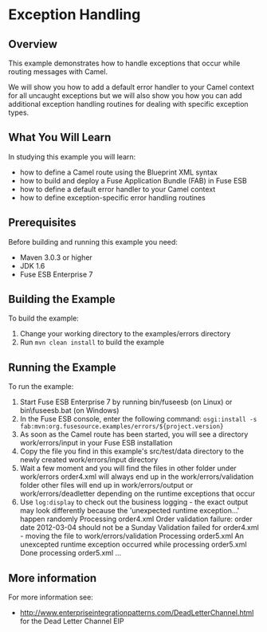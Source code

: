 # Exception Handling

## Overview
This example demonstrates how to handle exceptions that occur while routing messages with Camel.

We will show you how to add a default error handler to your Camel context for all uncaught exceptions but we will
also show you how you can add additional exception handling routines for dealing with specific exception types.

## What You Will Learn
In studying this example you will learn:

* how to define a Camel route using the Blueprint XML syntax
* how to build and deploy a Fuse Application Bundle (FAB) in Fuse ESB
* how to define a default error handler to your Camel context
* how to define exception-specific error handling routines

## Prerequisites
Before building and running this example you need:

* Maven 3.0.3 or higher
* JDK 1.6
* Fuse ESB Enterprise 7

## Building the Example
To build the example:

1. Change your working directory to the examples/errors directory
2. Run `mvn clean install` to build the example

## Running the Example
To run the example:

1. Start Fuse ESB Enterprise 7 by running bin/fuseesb (on Linux) or bin\fuseesb.bat (on Windows)
2. In the Fuse ESB console, enter the following command: `osgi:install -s fab:mvn:org.fusesource.examples/errors/${project.version}`
3. As soon as the Camel route has been started, you will see a directory work/errors/input in your Fuse ESB installation
4. Copy the file you find in this example's src/test/data directory to the newly created work/errors/input directory
5. Wait a few moment and you will find the files in other folder under work/errors
        order4.xml will always end up in the work/errors/validation folder
        other files will end up in work/errors/output or work/errors/deadletter depending on the runtime exceptions that occur
6. Use `log:display` to check out the business logging - the exact output may look differently because the 'unexpected runtime exception...' happen randomly
        Processing order4.xml
        Order validation failure: order date 2012-03-04 should not be a Sunday
        Validation failed for order4.xml - moving the file to work/errors/validation
        Processing order5.xml
        An unexcepted runtime exception occurred while processing order5.xml
        Done processing order5.xml
        ...

## More information
For more information see:
* http://www.enterpriseintegrationpatterns.com/DeadLetterChannel.html for the Dead Letter Channel EIP

